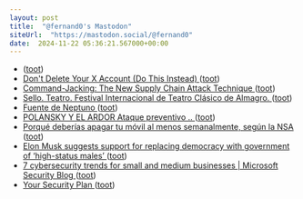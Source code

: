 ```yaml
---
layout: post
title:  "@fernand0's Mastodon"
siteUrl:  "https://mastodon.social/@fernand0"
date:  2024-11-22 05:36:21.567000+00:00
---
```

*  [ ](https://mastodon.social/@runjaj) ([toot](https://mastodon.social/@fernand0/113524983828649597))
*  [Don't Delete Your X Account (Do This Instead) ](https://lifehacker.com/dont-delete-your-twitter-account-do-this-instead-184977971) ([toot](https://mastodon.social/@fernand0/113524866884070609))
*  [Command-Jacking: The New Supply Chain Attack Technique ](https://checkmarx.com/blog/this-new-supply-chain-attack-technique-can-trojanize-all-your-cli-commands) ([toot](https://mastodon.social/@fernand0/113524178636211508))
*  [Sello. Teatro. Festival Internacional de Teatro Clásico de Almagro. ](https://avecesunafoto.wordpress.com/2024/11/21/sello-teatro-festival-internacional-de-teatro-clasico-de-almagro) ([toot](https://mastodon.social/@fernand0/113522367331549367))
*  [Fuente de Neptuno ](https://www.flickr.com/photos/fernand0/54148909134) ([toot](https://mastodon.social/@fernand0/113522349713642781))
*  [POLANSKY Y EL ARDOR  Ataque preventivo .. ](https://youtu.be/JFJScaNisT) ([toot](https://mastodon.social/@fernand0/113522298248747407))
*  [Porqué deberías apagar tu móvil al menos semanalmente, según la NSA  ](http://blog.segu-info.com.ar/2024/10/porque-deberias-apagar-tu-movil-al.html) ([toot](https://mastodon.social/@fernand0/113522268575162622))
*  [Elon Musk suggests support for replacing democracy with government of ‘high-status males’ ](https://www.independent.co.uk/news/world/americas/elon-musk-trump-harris-high-status-males-4chan-b2606617.htm) ([toot](https://mastodon.social/@fernand0/113522126191586374))
*  [7 cybersecurity trends for small and medium businesses \| Microsoft Security Blog ](https://www.microsoft.com/en-us/security/blog/2024/10/31/7-cybersecurity-trends-and-tips-for-small-and-medium-businesses-to-stay-protected) ([toot](https://mastodon.social/@fernand0/113521899808057679))
*  [Your Security Plan ](https://ssd.eff.org/module/your-security-pla) ([toot](https://mastodon.social/@fernand0/113521638797262566))
